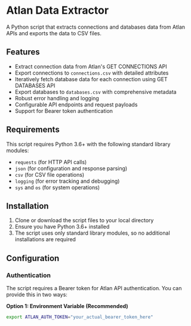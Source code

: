 # Atlan Data Extractor

A Python script that extracts connections and databases data from Atlan APIs and exports the data to CSV files.

## Features

- Extract connection data from Atlan's GET CONNECTIONS API
- Export connections to `connections.csv` with detailed attributes
- Iteratively fetch database data for each connection using GET DATABASES API
- Export databases to `databases.csv` with comprehensive metadata
- Robust error handling and logging
- Configurable API endpoints and request payloads
- Support for Bearer token authentication

## Requirements

This script requires Python 3.6+ with the following standard library modules:
- `requests` (for HTTP API calls)
- `json` (for configuration and response parsing)
- `csv` (for CSV file operations)
- `logging` (for error tracking and debugging)
- `sys` and `os` (for system operations)

## Installation

1. Clone or download the script files to your local directory
2. Ensure you have Python 3.6+ installed
3. The script uses only standard library modules, so no additional installations are required

## Configuration

### Authentication

The script requires a Bearer token for Atlan API authentication. You can provide this in two ways:

**Option 1: Environment Variable (Recommended)**
```bash
export ATLAN_AUTH_TOKEN="your_actual_bearer_token_here"
